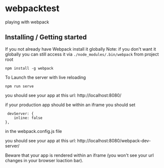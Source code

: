 # webpacktest
playing with webpack

## Installing / Getting started

If you not already have Webpack install it globally 
Note: if you don't want it globally you can still access it via `./node_modules/.bin/webpack` from project root
```shell
npm install -g webpack 
```

To Launch the server with live reloading
```shell
npm run serve
```

you should see your app at this url:
http://localhost:8080/

if your production app should be within an iframe you should set
```
 devServer: { 
    inline: false 
},
```
in the webpack.config.js file

you should see your app at this url:
http://localhost:8080/webpack-dev-server/

Beware that your app is rendered within an iframe (you won't see your url changes in your browser loaction bar).